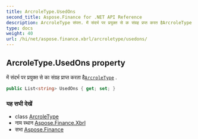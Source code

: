 ```yaml
---
title: ArcroleType.UsedOns
second_title: Aspose.Finance for .NET API Reference
description: ArcroleType संपत्त. में संदर्भ पर प्रयुक्त से क संग्रह प्रप्त करत हैArcroleType .
type: docs
weight: 40
url: /hi/net/aspose.finance.xbrl/arcroletype/usedons/
---
```

## ArcroleType.UsedOns property

में संदर्भ पर प्रयुक्त से का संग्रह प्राप्त करता है[`ArcroleType`](../) .

```csharp
public List<string> UsedOns { get; set; }
```

### यह सभी देखें

* class [ArcroleType](../)
* नाम स्थान [Aspose.Finance.Xbrl](../../arcroletype/)
* सभा [Aspose.Finance](../../../)


